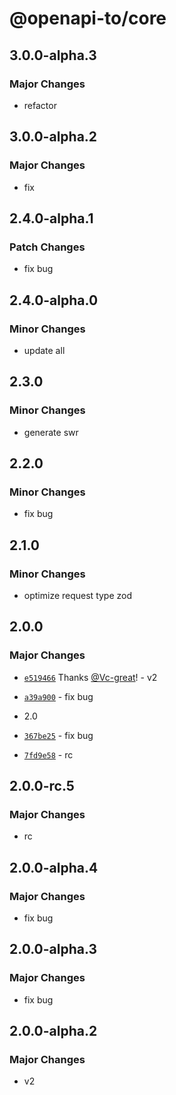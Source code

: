 # @openapi-to/core

## 3.0.0-alpha.3

### Major Changes

- refactor

## 3.0.0-alpha.2

### Major Changes

- fix

## 2.4.0-alpha.1

### Patch Changes

- fix bug

## 2.4.0-alpha.0

### Minor Changes

- update all

## 2.3.0

### Minor Changes

- generate swr

## 2.2.0

### Minor Changes

- fix bug

## 2.1.0

### Minor Changes

- optimize request type zod

## 2.0.0

### Major Changes

- [`e519466`](https://github.com/Vc-great/openapi-to/commit/e5194667c7416e817a498d592c357a7ae9c05f22) Thanks [@Vc-great](https://github.com/Vc-great)! - v2

- [`a39a900`](https://github.com/Vc-great/openapi-to/commit/a39a9002dda434d8a65768f55c69875ed8ad1eea) - fix bug

- 2.0

- [`367be25`](https://github.com/Vc-great/openapi-to/commit/367be252aa434487c09c4566e77792839867b509) - fix bug

- [`7fd9e58`](https://github.com/Vc-great/openapi-to/commit/7fd9e58417ef5563dedf945fbb030b70b8b09bd6) - rc

## 2.0.0-rc.5

### Major Changes

- rc

## 2.0.0-alpha.4

### Major Changes

- fix bug

## 2.0.0-alpha.3

### Major Changes

- fix bug

## 2.0.0-alpha.2

### Major Changes

- v2
